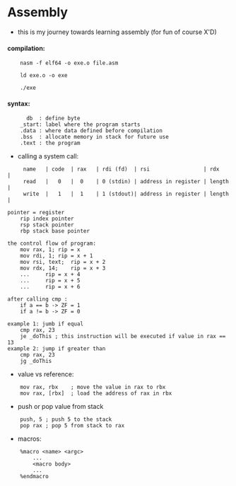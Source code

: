 # Assembly

+ this is my journey towards learning assembly (for fun of course X'D)
#### compilation:
```
	nasm -f elf64 -o exe.o file.asm
```
```
	ld exe.o -o exe
```
```
	./exe
```
#### syntax:
```
	  db  : define byte
	_start: label where the program starts
	.data : where data defined before compilation
	.bss  : allocate memory in stack for future use
	.text : the program
```
+ calling a system call:
```
	 name	| code	| rax	| rdi (fd)  | rsi                 | rdx	   |
	 read	|   0  	|  0	| 0 (stdin) | address in register | length |	 
	 write	|   1  	|  1	| 1 (stdout)| address in register | length |	 
```
```
pointer = register
	rip index pointer
	rsp stack pointer
	rbp stack base pointer
```
```
the control flow of program:
	mov rax, 1;	rip = x
	mov rdi, 1;	rip = x + 1
	mov rsi, text;	rip = x + 2
	mov rdx, 14;	rip = x + 3
	...		rip = x + 4
	...		rip = x + 5
	...		rip = x + 6
```

```
after calling cmp :
	if a == b -> ZF = 1
	if a != b -> ZF = 0
```
```
example 1: jumb if equal
	cmp rax, 23
	je _doThis ; this instruction will be executed if value in rax == 13
example 2: jump if greater than
	cmp rax, 23
	jg _doThis
```

+ value vs reference:
```
	mov rax, rbx	; move the value in rax to rbx
	mov rax, [rbx]	; load the address of rax in rbx
```
+ push or pop value from stack
```
	push, 5 ; push 5 to the stack
	pop rax ; pop 5 from stack to rax
```
+ macros:
```
	%macro <name> <argc>
		...
		<macro body>
		...
	%endmacro
```





